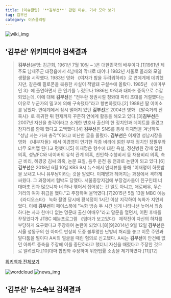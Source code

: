 ```yaml
---
title: (이슈클립) '**김부선**' 관련 이슈, 기사 모아 보기
tag: 김부선
category: 이슈클리핑
---
```

![wiki_img](https://user-images.githubusercontent.com/42597476/44503234-41136a80-a6d0-11e8-9071-6fc6418eafe4.png)
## **'**김부선**'** 위키피디아 검색결과
>**김부선**(본명: 김근희, 1961년 7월 10일 ~ )은 대한민국의 배우이다.[1]1961년 제주도 남제주군 대정읍에서 4남매의 막내로 태어나 1982년 서울로 올라와 모델 생활을 시작했다. 1983년 영화 《여자가 밤을 두려워하랴》로 연예계에 데뷔했지만, 같은해 필로폰을 복용한 사실이 적발돼 구설수에 올랐다. 1985년 《애마부인 3》에 출연하면서 큰 인기를 누렸으나 1986년 마약과 대마초 중독으로 수감되었는데, 이에 대해 **김부선**은 "전두환 정권시절 청와대 파티 초대를 거절했다는 이유로 누군가의 밀고에 의해 구속됐다"라고 항변하였다.[2] 1988년 딸 이미소를 낳았다. 연예계에서 잠시 떨어져 있던 **김부선**은 2004년 영화 《말죽거리 잔혹사》로 복귀한 뒤 현재까지 꾸준히 연예계 활동을 해오고 있다.[3]**김부선**은 2007년 자신을 총각이라고 소개한 변호사 출신의 한 정치인과 데이트를 즐겼고 잠자리를 함께 했다고 고백했다.[4] **김부선**은 SNS를 통해 이재명을 겨냥하여 "성남 사는 가짜 총각"이라고 비난한 글을 올렸다. **김부선**은 이재명 성남시장을 영화 《내부자들》에서 이경영이 연기한 각종 비리에 얽힌 부패 정치인 장필우와 너무 오버랩 된다고 평했다.[5] 이재명은 형수에 대한 욕설, 정신병원 강제 입원 의혹, 성남FC와 네이버의 유착 관계 의혹, 친인척·수행비서 등 채용비리 의혹, 측근 비리, 혜경궁 김씨 의혹, 논문 표절, 음주 운전 등 전과로 논란이 되고 있다.[6]**김부선**은 2018년 6월 10일 KBS 9시 뉴스에서 인터뷰를 통해 "이재명이 하룻밤을 보내고 나니 유부남이라는 것을 알렸다. 이재명과 헤어지는 과정에서 격하게 싸웠다. 그 과정에서 협박도 당했다. 서울중앙지검에 부장검사들이 친구인데 너 대마초 전과 많으니까 너 하나 엮어서 집어넣는 건 일도 아니고, 애로배우, 무슨 거리의 여자 취급을 했다."고 주장하며 울먹였다.[7]2015년 5월 13일 MBC 예능 《라디오스타》 녹화 촬영 당시에 황석정이 1시간 이상 지각하여 녹화가 지연되었다. 이에 **김부선**이 페이스북에 "녹화 방송 두 시간 넘게 나타나선 늦어서 죄송하다는 사과 한마디 없는 명문대 출신 여배우"라고 말문을 열면서, 어린 후배를 꾸짖었다가 JTBC 예능프로그램 《엄마가 보고있다》 제작진이 자신의 하차를 부당하게 요구했다고 주장하여 논란이 되었다.[8][9]2014년 9월 12일 **김부선**은 서울 성동구의 한 아파트 반상회 도중 불투명한 난방비 처리를 놓고 이웃 주민과 말다툼을 벌이다 A씨의 얼굴을 때린 혐의로 신고됐다. A씨는 **김부선**이 안건에 없던 아파트 증축을 주장해 이를 중단하라고 했더니 자신을 때렸다고 주장한 것으로 알려졌다.[10]대마 합법화 주장하며 위헌법률 소송을 제기하였다.[11][12]

<a href="https://ko.wikipedia.org/wiki/김부선" target="_blank">위키백과 전체보기</a>

![wordcloud](https://s3.ap-northeast-2.amazonaws.com/lyrics101-wordcloud/2018-09-14-1536908425.png)
![news_img](https://user-images.githubusercontent.com/42597476/44507050-1206f400-a6e4-11e8-8d98-7ffbfebb353f.png)
## **'**김부선**'** 뉴스속보 검색결과

